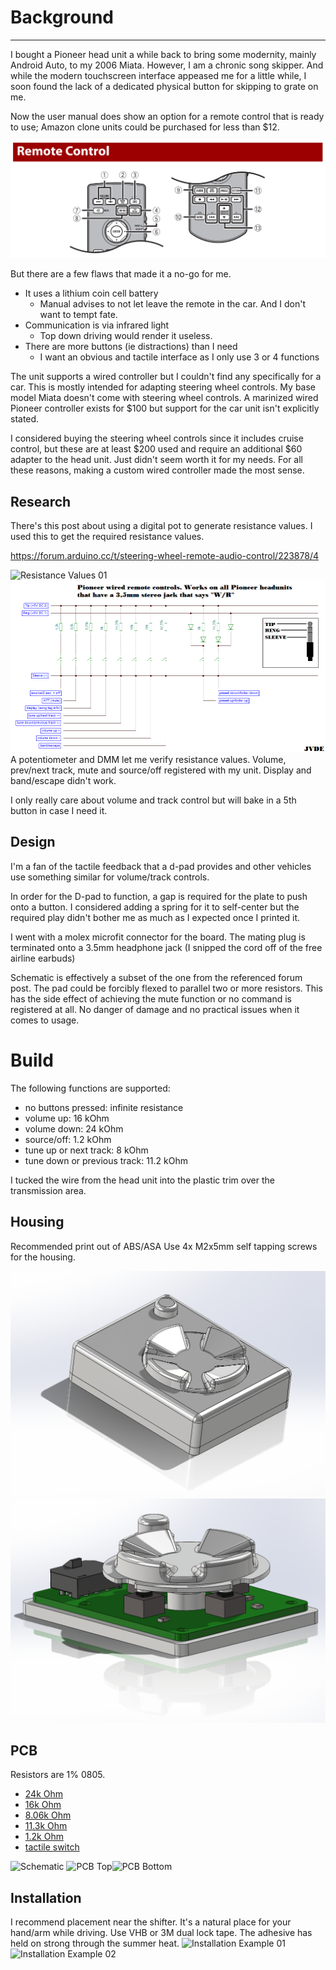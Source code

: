 
# Background

---

I bought a Pioneer head unit a while back to bring some modernity, mainly Android Auto, to my 2006 Miata. However, I am a chronic song skipper. And while the modern touchscreen interface appeased me for a little while, I soon found the lack of a dedicated physical button for skipping to grate on me. 

Now the user manual does show an option for a remote control that is ready to use; Amazon clone units could be purchased for less than $12. 

![Stock Remote](media/pioneerHeadUnitController_stockRemote.png)

But there are a few flaws that made it a no-go for me. 
- It uses a lithium coin cell battery
	- Manual advises to not let leave the remote in the car. And I don't want to tempt fate.
- Communication is via infrared light
	- Top down driving would render it useless.
- There are more buttons (ie distractions) than I need
	- I want an obvious and tactile interface as I only use 3 or 4 functions

The unit supports a wired controller but I couldn't find any specifically for a car. This is mostly intended for adapting steering wheel controls. My base model Miata doesn't come with steering wheel controls. A marinized wired Pioneer controller exists for $100 but support for the car unit isn't explicitly stated.

I considered buying the steering wheel controls since it includes cruise control, but these are at least $200 used and require an additional $60 adapter to the head unit. Just didn't seem worth it for my needs. For all these reasons, making a custom wired controller made the most sense.

## Research

There's this post about using a digital pot to generate resistance values. I used this to get the required resistance values.

https://forum.arduino.cc/t/steering-wheel-remote-audio-control/223878/4

![Resistance Values 01](pioneer_remote_connection_diagram.gif)
![Resistance Values 02](media/pioneerHeadUnitController_wiringDiagram-02.gif)
A potentiometer and DMM let me verify resistance values. Volume, prev/next track, mute and source/off registered with my unit. Display and band/escape didn't work. 

I only really care about volume and track control but will bake in a 5th button in case I need it.
## Design

I'm a fan of the tactile feedback that a d-pad provides and other vehicles use something similar for volume/track controls.

In order for the D-pad to function, a gap is required for the plate to push onto a button. I considered adding a spring for it to self-center but the required play didn't bother me as much as I expected once I printed it.

I went with a molex microfit connector for the board. The mating plug is terminated onto a 3.5mm headphone jack (I snipped the cord off of the free airline earbuds)

Schematic is effectively a subset of the one from the referenced forum post. The pad could be forcibly flexed to parallel two or more resistors. This has the side effect of achieving the mute function or no command is registered at all. No danger of damage and no practical issues when it comes to usage.

# Build

The following functions are supported:
- no buttons pressed: infinite resistance
- volume up: 16 kOhm
- volume down: 24 kOhm
- source/off: 1.2 kOhm
- tune up or next track: 8 kOhm
- tune down or previous track: 11.2 kOhm

I tucked the wire from the head unit into the plastic trim over the transmission area.
## Housing

Recommended print out of ABS/ASA 
Use 4x M2x5mm self tapping screws for the housing.

![Overview](media/pioneerHeadUnitController_CAD_controller-01.png)
![Top Housing Removed](media/pioneerHeadUnitController_CAD_controller-02.png)
## PCB

Resistors are 1% 0805.
- [24k Ohm](https://www.digikey.com/en/products/detail/yageo/RC0805FR-0724KL/727756)
- [16k Ohm](https://www.digikey.com/en/products/detail/yageo/RC0805FR-0716KL/727620)
- [8.06k Ohm](https://www.digikey.com/en/products/detail/yageo/RC0805FR-078K06L/728145)
- [11.3k Ohm](https://www.digikey.com/en/products/detail/yageo/RC0805FR-0711K3L/727554)
- [1.2k Ohm](https://www.digikey.com/en/products/detail/yageo/RC0805FR-101K2L/14008301)
- [tactile switch](https://www.digikey.com/en/products/detail/e-switch/TL3301NF160QG-KR/271564)

![Schematic](2024-04-21_pioneerRemotePCB-schematic.png)
![PCB Top](2024-04-21_pioneerRemotePCB-top.png)![PCB Bottom](2024-04-21_pioneerRemotePCB-bottom.png)
## Installation

I recommend placement near the shifter. It's a natural place for your hand/arm while driving. Use VHB or 3M dual lock tape. The adhesive has held on strong through the summer heat.
![Installation Example 01](PioneerRemoteControl-02_2025-05-31.jpg)
![Installation Example 02](pioneerRemoteControl-01_2025-05-31.jpg)
